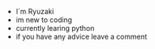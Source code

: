 - I´m Ryuzaki
- im new to coding
- currently learing python
- if you have any advice leave a comment



